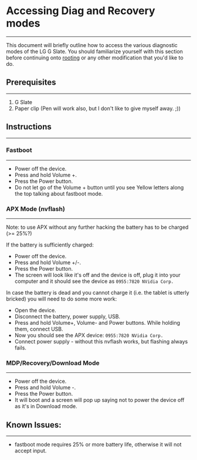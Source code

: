 
# Accessing Diag and Recovery modes #

---

This document will briefly outline how to access the various diagnostic modes of the LG G Slate. You should familiarize yourself with this section before continuing onto [rooting](http://code.google.com/p/lg-v909/wiki/Rooting) or any other modification that you'd like to do.

## Prerequisites ##

---

  1. G Slate
  1. Paper clip (Pen will work also, but I don't like to give myself away. ;))

## Instructions ##

---

### Fastboot ###

---

  * Power off the device.
  * Press and hold Volume +.
  * Press the Power button.
  * Do not let go of the Volume + button until you see Yellow letters along the top talking about fastboot mode.

### APX Mode (nvflash) ###

---

Note: to use APX without any further hacking the battery has to be charged (>= 25%?)

If the battery is sufficiently charged:
  * Power off the device.
  * Press and hold Volume +/-.
  * Press the Power button.
  * The screen will look like it's off and the device is off, plug it into your computer and it should see the device as `0955:7820 NVidia Corp.`

In case the battery is dead and you cannot charge it (i.e. the tablet is utterly bricked) you will need to do some more work:
  * Open the device.
  * Disconnect the battery, power supply, USB.
  * Press and hold Volume+, Volume- and Power buttons. While holding them, connect USB.
  * Now you should see the APX device: `0955:7820 NVidia Corp.`
  * Connect power supply - without this nvflash works, but flashing always fails.

### MDP/Recovery/Download Mode ###

---

  * Power off the device.
  * Press and hold Volume -.
  * Press the Power button.
  * It will boot and a screen will pop up saying not to power the device off as it's in Download mode.

## Known Issues: ##

---

  * fastboot mode requires 25% or more battery life, otherwise it will not accept input.